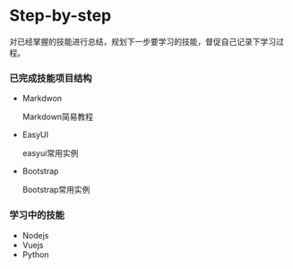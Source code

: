# Step-by-step
对已经掌握的技能进行总结，规划下一步要学习的技能，督促自己记录下学习过程。

### 已完成技能项目结构
* Markdwon
  
  Markdown简易教程 
* EasyUI

  easyui常用实例
* Bootstrap

  Bootstrap常用实例
  
  
### 学习中的技能

* Nodejs
* Vuejs
* Python
